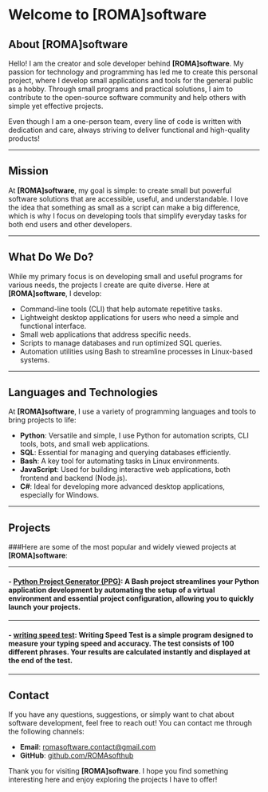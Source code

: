 # Welcome to [ROMA]software

## About [ROMA]software
Hello! I am the creator and sole developer behind **[ROMA]software**. My passion for technology and programming has led me to create this personal project, where I develop small applications and tools for the general public as a hobby. Through small programs and practical solutions, I aim to contribute to the open-source software community and help others with simple yet effective projects.

Even though I am a one-person team, every line of code is written with dedication and care, always striving to deliver functional and high-quality products!

---

## Mission
At **[ROMA]software**, my goal is simple: to create small but powerful software solutions that are accessible, useful, and understandable. I love the idea that something as small as a script can make a big difference, which is why I focus on developing tools that simplify everyday tasks for both end users and other developers.

---

## What Do We Do?
While my primary focus is on developing small and useful programs for various needs, the projects I create are quite diverse. Here at **[ROMA]software**, I develop:

- Command-line tools (CLI) that help automate repetitive tasks.
- Lightweight desktop applications for users who need a simple and functional interface.
- Small web applications that address specific needs.
- Scripts to manage databases and run optimized SQL queries.
- Automation utilities using Bash to streamline processes in Linux-based systems.

---

## Languages and Technologies

At **[ROMA]software**, I use a variety of programming languages and tools to bring projects to life:

- **Python**: Versatile and simple, I use Python for automation scripts, CLI tools, bots, and small web applications.
- **SQL**: Essential for managing and querying databases efficiently.
- **Bash**: A key tool for automating tasks in Linux environments.
- **JavaScript**: Used for building interactive web applications, both frontend and backend (Node.js).
- **C#**: Ideal for developing more advanced desktop applications, especially for Windows.

---

## Projects

###Here are some of the most popular and widely viewed projects at **[ROMA]software**:

----

#### - **[Python Project Generator (PPG)](https://github.com/ROMAsofthub/Python-Project-Generator)**: A Bash project streamlines your Python application development by automating the setup of a virtual environment and essential project configuration, allowing you to quickly launch your projects.

----

#### - **[writing speed test](https://github.com/ROMAsofthub/writing-speed-test)**: Writing Speed Test is a simple program designed to measure your typing speed and accuracy. The test consists of 100 different phrases. Your results are calculated instantly and displayed at the end of the test.

---

## Contact
If you have any questions, suggestions, or simply want to chat about software development, feel free to reach out! You can contact me through the following channels:

- **Email**: [romasoftware.contact@gmail.com](mailto:romasoftware.contact@gmail.com)
- **GitHub**: [github.com/ROMAsofthub](https://github.com/ROMAsofthub)

Thank you for visiting **[ROMA]software**. I hope you find something interesting here and enjoy exploring the projects I have to offer!
